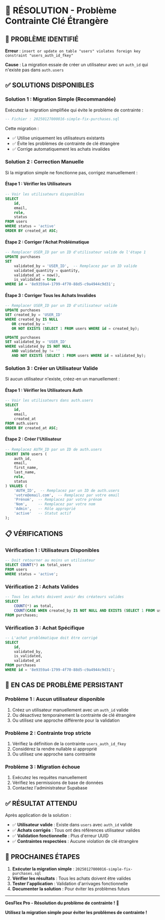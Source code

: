 # 🔧 RÉSOLUTION - Problème Contrainte Clé Étrangère

## 🚨 PROBLÈME IDENTIFIÉ

**Erreur** : `insert or update on table "users" violates foreign key constraint "users_auth_id_fkey"`

**Cause** : La migration essaie de créer un utilisateur avec un `auth_id` qui n'existe pas dans `auth.users`

## ✅ SOLUTIONS DISPONIBLES

### **Solution 1 : Migration Simple (Recommandée)**

Exécutez la migration simplifiée qui évite le problème de contrainte :

```sql
-- Fichier : 20250127000016-simple-fix-purchases.sql
```

Cette migration :
- ✅ Utilise uniquement les utilisateurs existants
- ✅ Évite les problèmes de contrainte de clé étrangère
- ✅ Corrige automatiquement les achats invalides

### **Solution 2 : Correction Manuelle**

Si la migration simple ne fonctionne pas, corrigez manuellement :

#### **Étape 1 : Vérifier les Utilisateurs**
```sql
-- Voir les utilisateurs disponibles
SELECT 
    id,
    email,
    role,
    status
FROM users
WHERE status = 'active'
ORDER BY created_at ASC;
```

#### **Étape 2 : Corriger l'Achat Problématique**
```sql
-- Remplacer USER_ID par un ID d'utilisateur valide de l'étape 1
UPDATE purchases 
SET 
    validated_by = 'USER_ID',  -- Remplacez par un ID valide
    validated_quantity = quantity,
    validated_at = now(),
    is_validated = true
WHERE id = '8e9359a4-1799-4f70-88d5-c9a4944c9d31';
```

#### **Étape 3 : Corriger Tous les Achats Invalides**
```sql
-- Remplacer USER_ID par un ID d'utilisateur valide
UPDATE purchases 
SET created_by = 'USER_ID'
WHERE created_by IS NULL 
   OR created_by = '' 
   OR NOT EXISTS (SELECT 1 FROM users WHERE id = created_by);

UPDATE purchases 
SET validated_by = 'USER_ID'
WHERE validated_by IS NOT NULL 
   AND validated_by != '' 
   AND NOT EXISTS (SELECT 1 FROM users WHERE id = validated_by);
```

### **Solution 3 : Créer un Utilisateur Valide**

Si aucun utilisateur n'existe, créez-en un manuellement :

#### **Étape 1 : Vérifier les Utilisateurs Auth**
```sql
-- Voir les utilisateurs dans auth.users
SELECT 
    id,
    email,
    created_at
FROM auth.users
ORDER BY created_at ASC;
```

#### **Étape 2 : Créer l'Utilisateur**
```sql
-- Remplacez AUTH_ID par un ID de auth.users
INSERT INTO users (
    auth_id,
    email,
    first_name,
    last_name,
    role,
    status
) VALUES (
    'AUTH_ID',  -- Remplacez par un ID de auth.users
    'votre@email.com',  -- Remplacez par votre email
    'Prénom',  -- Remplacez par votre prénom
    'Nom',     -- Remplacez par votre nom
    'Admin',   -- Rôle approprié
    'active'   -- Statut actif
);
```

## 📋 VÉRIFICATIONS

### **Vérification 1 : Utilisateurs Disponibles**
```sql
-- Doit retourner au moins un utilisateur
SELECT COUNT(*) as total_users
FROM users
WHERE status = 'active';
```

### **Vérification 2 : Achats Valides**
```sql
-- Tous les achats doivent avoir des créateurs valides
SELECT 
    COUNT(*) as total,
    COUNT(CASE WHEN created_by IS NOT NULL AND EXISTS (SELECT 1 FROM users WHERE id = created_by) THEN 1 END) as valid
FROM purchases;
```

### **Vérification 3 : Achat Spécifique**
```sql
-- L'achat problématique doit être corrigé
SELECT 
    id,
    validated_by,
    is_validated,
    validated_at
FROM purchases
WHERE id = '8e9359a4-1799-4f70-88d5-c9a4944c9d31';
```

## 🚨 EN CAS DE PROBLÈME PERSISTANT

### **Problème 1 : Aucun utilisateur disponible**
1. Créez un utilisateur manuellement avec un `auth_id` valide
2. Ou désactivez temporairement la contrainte de clé étrangère
3. Ou utilisez une approche différente pour la validation

### **Problème 2 : Contrainte trop stricte**
1. Vérifiez la définition de la contrainte `users_auth_id_fkey`
2. Considérez la rendre nullable si approprié
3. Ou utilisez une approche sans contrainte

### **Problème 3 : Migration échoue**
1. Exécutez les requêtes manuellement
2. Vérifiez les permissions de base de données
3. Contactez l'administrateur Supabase

## ✅ RÉSULTAT ATTENDU

Après application de la solution :

- ✅ **Utilisateur valide** : Existe dans `users` avec `auth_id` valide
- ✅ **Achats corrigés** : Tous ont des références utilisateur valides
- ✅ **Validation fonctionnelle** : Plus d'erreur UUID
- ✅ **Contraintes respectées** : Aucune violation de clé étrangère

## 🎯 PROCHAINES ÉTAPES

1. **Exécuter la migration simple** : `20250127000016-simple-fix-purchases.sql`
2. **Vérifier les résultats** : Tous les achats doivent être valides
3. **Tester l'application** : Validation d'arrivages fonctionnelle
4. **Documenter la solution** : Pour éviter les problèmes futurs

---

**GesFlex Pro - Résolution du problème de contrainte !** 🔧

**Utilisez la migration simple pour éviter les problèmes de contrainte !** 